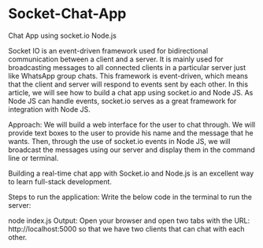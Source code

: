 # Socket-Chat-App
Chat App using socket.io Node.js

Socket IO is an event-driven framework used for bidirectional communication between a client and a server. It is mainly used for broadcasting messages to all connected clients in a particular server just like WhatsApp group chats. This framework is event-driven, which means that the client and server will respond to events sent by each other. In this article, we will see how to build a chat app using socket.io and Node JS. As Node JS can handle events, socket.io serves as a great framework for integration with Node JS.

Approach: We will build a web interface for the user to chat through. We will provide text boxes to the user to provide his name and the message that he wants. Then, through the use of socket.io events in Node JS, we will broadcast the messages using our server and display them in the command line or terminal.

Building a real-time chat app with Socket.io and Node.js is an excellent way to learn full-stack development.

Steps to run the application: Write the below code in the terminal to run the server:

node index.js
Output: Open your browser and open two tabs with the URL: http://localhost:5000 so that we have two clients that can chat with each other.
